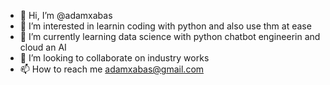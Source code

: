 - 👋 Hi, I’m @adamxabas
- 👀 I’m interested in learnin coding with python and also use thm at ease
- 🌱 I’m currently learning data science with python chatbot engineerin and cloud an AI
- 💞️ I’m looking to collaborate on industry works 
- 📫 How to reach me adamxabas@gmail.com

<!---
adamxabas/adamxabas is a ✨ special ✨ repository because its `README.md` (this file) appears on your GitHub profile.
You can click the Preview link to take a look at your changes.
--->
